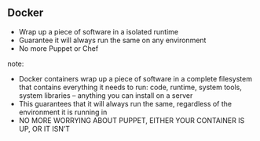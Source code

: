 ## Docker

- Wrap up a piece of software in a isolated runtime
- Guarantee it will always run the same on any environment
- No more Puppet or Chef

note:
- Docker containers wrap up a piece of software in a complete filesystem that contains everything it needs to run: code, 
runtime, system tools, system libraries – anything you can install on a server
- This guarantees that it will always run the same, regardless of the environment it is running in
- NO MORE WORRYING ABOUT PUPPET, EITHER YOUR CONTAINER IS UP, OR IT ISN’T
